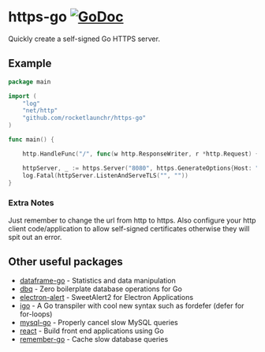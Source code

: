# https-go [![GoDoc](http://godoc.org/github.com/rocketlaunchr/https-go?status.svg)](http://godoc.org/github.com/rocketlaunchr/https-go)

Quickly create a self-signed Go HTTPS server.


## Example

```go
package main

import (
	"log"
	"net/http"
	"github.com/rocketlaunchr/https-go"
)

func main() {

	http.HandleFunc("/", func(w http.ResponseWriter, r *http.Request) { w.WriteHeader(http.StatusNoContent) })

	httpServer, _ := https.Server("8080", https.GenerateOptions{Host: "thecucumber.app"})
	log.Fatal(httpServer.ListenAndServeTLS("", ""))
}
```



### Extra Notes

Just remember to change the url from http to https. Also configure your http client code/application to allow self-signed certificates otherwise they will spit out an error.


Other useful packages
------------

- [dataframe-go](https://github.com/rocketlaunchr/dataframe-go) - Statistics and data manipulation
- [dbq](https://github.com/rocketlaunchr/dbq) - Zero boilerplate database operations for Go
- [electron-alert](https://github.com/rocketlaunchr/electron-alert) - SweetAlert2 for Electron Applications
- [igo](https://github.com/rocketlaunchr/igo) - A Go transpiler with cool new syntax such as fordefer (defer for for-loops)
- [mysql-go](https://github.com/rocketlaunchr/mysql-go) - Properly cancel slow MySQL queries
- [react](https://github.com/rocketlaunchr/react) - Build front end applications using Go
- [remember-go](https://github.com/rocketlaunchr/remember-go) - Cache slow database queries
